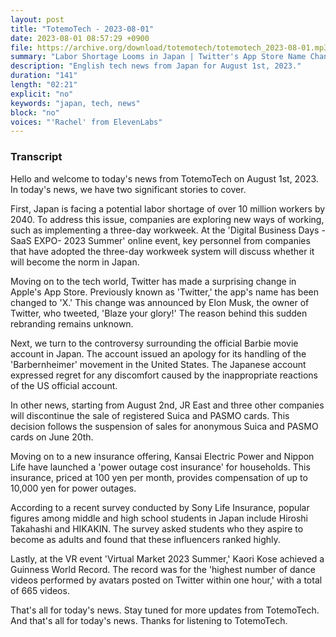 ```yaml
---
layout: post
title: "TotemoTech - 2023-08-01"
date: 2023-08-01 08:57:29 +0900
file: https://archive.org/download/totemotech/totemotech_2023-08-01.mp3
summary: "Labor Shortage Looms in Japan | Twitter's App Store Name Change, & more…"
description: "English tech news from Japan for August 1st, 2023."
duration: "141"
length: "02:21"
explicit: "no"
keywords: "japan, tech, news"
block: "no"
voices: "'Rachel' from ElevenLabs"
---
```


### Transcript

Hello and welcome to today's news from TotemoTech on August 1st, 2023. In today's news, we have two significant stories to cover.

First, Japan is facing a potential labor shortage of over 10 million workers by 2040. To address this issue, companies are exploring new ways of working, such as implementing a three-day workweek. At the 'Digital Business Days - SaaS EXPO- 2023 Summer' online event, key personnel from companies that have adopted the three-day workweek system will discuss whether it will become the norm in Japan.

Moving on to the tech world, Twitter has made a surprising change in Apple's App Store. Previously known as 'Twitter,' the app's name has been changed to 'X.' This change was announced by Elon Musk, the owner of Twitter, who tweeted, 'Blaze your glory!' The reason behind this sudden rebranding remains unknown.

Next, we turn to the controversy surrounding the official Barbie movie account in Japan. The account issued an apology for its handling of the 'Barbernheimer' movement in the United States. The Japanese account expressed regret for any discomfort caused by the inappropriate reactions of the US official account.

In other news, starting from August 2nd, JR East and three other companies will discontinue the sale of registered Suica and PASMO cards. This decision follows the suspension of sales for anonymous Suica and PASMO cards on June 20th.

Moving on to a new insurance offering, Kansai Electric Power and Nippon Life have launched a 'power outage cost insurance' for households. This insurance, priced at 100 yen per month, provides compensation of up to 10,000 yen for power outages.

According to a recent survey conducted by Sony Life Insurance, popular figures among middle and high school students in Japan include Hiroshi Takahashi and HIKAKIN. The survey asked students who they aspire to become as adults and found that these influencers ranked highly.

Lastly, at the VR event 'Virtual Market 2023 Summer,' Kaori Kose achieved a Guinness World Record. The record was for the 'highest number of dance videos performed by avatars posted on Twitter within one hour,' with a total of 665 videos.

That's all for today's news. Stay tuned for more updates from TotemoTech.   And that's all for today's news. Thanks for listening to TotemoTech.
